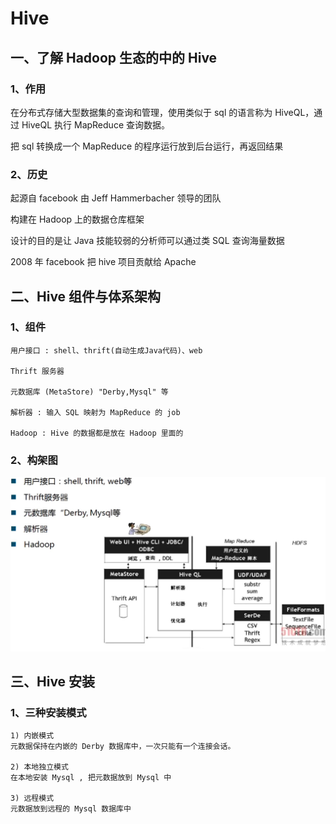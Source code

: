 # Hive

## 一、了解 Hadoop 生态的中的 Hive

### 1、作用
在分布式存储大型数据集的查询和管理，使用类似于 sql 的语言称为 HiveQL，通过 HiveQL 执行 MapReduce 查询数据。

把 sql 转换成一个 MapReduce 的程序运行放到后台运行，再返回结果

### 2、历史
起源自 facebook 由 Jeff Hammerbacher 领导的团队

构建在 Hadoop 上的数据仓库框架

设计的目的是让 Java 技能较弱的分析师可以通过类 SQL 查询海量数据

2008 年 facebook 把 hive 项目贡献给 Apache


## 二、Hive 组件与体系架构

### 1、组件
```
用户接口 : shell、thrift(自动生成Java代码)、web

Thrift 服务器

元数据库 (MetaStore) "Derby,Mysql" 等

解析器 : 输入 SQL 映射为 MapReduce 的 job

Hadoop : Hive 的数据都是放在 Hadoop 里面的
```

### 2、构架图
![image](./imgs/hive1.png)


## 三、Hive 安装

### 1、三种安装模式
```
1) 内嵌模式
元数据保持在内嵌的 Derby 数据库中，一次只能有一个连接会话。

2) 本地独立模式
在本地安装 Mysql , 把元数据放到 Mysql 中

3) 远程模式
元数据放到远程的 Mysql 数据库中
```
